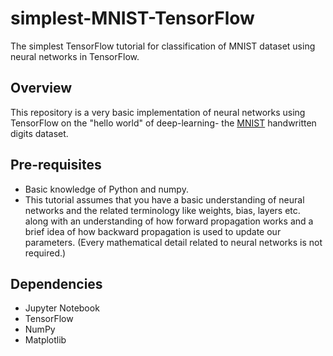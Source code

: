 # simplest-MNIST-TensorFlow
The simplest TensorFlow tutorial for classification of MNIST dataset using neural networks in TensorFlow.

## Overview
This repository is a very basic implementation of neural networks using TensorFlow on the "hello world" of deep-learning- the [MNIST](http://yann.lecun.com/exdb/mnist) handwritten digits dataset.

## Pre-requisites
- Basic knowledge of Python and numpy.
- This tutorial assumes that you have a basic understanding of neural networks and the related terminology like weights, bias, layers etc. along with an understanding of how forward propagation works and a brief idea of how backward propagation is used to update our parameters. (Every mathematical detail related to neural networks is not required.)

## Dependencies
- Jupyter Notebook
- TensorFlow
- NumPy
- Matplotlib
